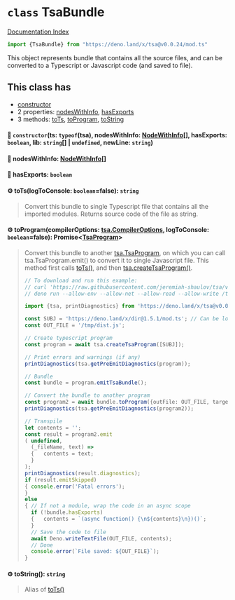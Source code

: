 # `class` TsaBundle

[Documentation Index](../README.md)

```ts
import {TsaBundle} from "https://deno.land/x/tsa@v0.0.24/mod.ts"
```

This object represents bundle that contains all the source files, and can be converted to a Typescript or Javascript code (and saved to file).

## This class has

- [constructor](#-constructorts-typeoftsa-nodeswithinfo-nodewithinfo-hasexports-boolean-lib-string--undefined-newline-string)
- 2 properties:
[nodesWithInfo](#-nodeswithinfo-nodewithinfo),
[hasExports](#-hasexports-boolean)
- 3 methods:
[toTs](#-totslogtoconsole-booleanfalse-string),
[toProgram](#-toprogramcompileroptions-tsacompileroptions-logtoconsole-booleanfalse-promisetsaprogram),
[toString](#-tostring-string)


#### 🔧 `constructor`(ts: `typeof`(tsa), nodesWithInfo: [NodeWithInfo](../type.NodeWithInfo/README.md)\[], hasExports: `boolean`, lib: `string`\[] | `undefined`, newLine: `string`)



#### 📄 nodesWithInfo: [NodeWithInfo](../type.NodeWithInfo/README.md)\[]



#### 📄 hasExports: `boolean`



#### ⚙ toTs(logToConsole: `boolean`=false): `string`

> Convert this bundle to single Typescript file that contains all the imported modules.
> Returns source code of the file as string.



#### ⚙ toProgram(compilerOptions: [tsa.CompilerOptions](../interface.CompilerOptions/README.md), logToConsole: `boolean`=false): Promise\<[TsaProgram](../interface.TsaProgram/README.md)>

> Convert this bundle to another
> [tsa.TsaProgram](../interface.TsaProgram/README.md), on which you can call tsa.TsaProgram.emit() to convert it to single Javascript file.
> This method first calls [toTs()](../class.TsaBundle/README.md#-totslogtoconsole-booleanfalse-string), and then [tsa.createTsaProgram()](../function.createTsaProgram/README.md).
> 
> ```ts
> // To download and run this example:
> // curl 'https://raw.githubusercontent.com/jeremiah-shaulov/tsa/v0.0.24/generated-doc/class.TsaBundle/README.md' | perl -ne '$y=$1 if /^```(.)?/;  print $_ if $y&&$m;  $m=$y&&($m||m~<example-n53o>~)' > /tmp/example-n53o.ts
> // deno run --allow-env --allow-net --allow-read --allow-write /tmp/example-n53o.ts
> 
> import {tsa, printDiagnostics} from 'https://deno.land/x/tsa@v0.0.25/mod.ts';
> 
> const SUBJ = 'https://deno.land/x/dir@1.5.1/mod.ts'; // Can be local file (`file:///...`)
> const OUT_FILE = '/tmp/dist.js';
> 
> // Create typescript program
> const program = await tsa.createTsaProgram([SUBJ]);
> 
> // Print errors and warnings (if any)
> printDiagnostics(tsa.getPreEmitDiagnostics(program));
> 
> // Bundle
> const bundle = program.emitTsaBundle();
> 
> // Convert the bundle to another program
> const program2 = await bundle.toProgram({outFile: OUT_FILE, target: tsa.ScriptTarget.ESNext});
> printDiagnostics(tsa.getPreEmitDiagnostics(program2));
> 
> // Transpile
> let contents = '';
> const result = program2.emit
> (	undefined,
> 	(_fileName, text) =>
> 	{	contents = text;
> 	}
> );
> printDiagnostics(result.diagnostics);
> if (result.emitSkipped)
> {	console.error('Fatal errors');
> }
> else
> {	// If not a module, wrap the code in an async scope
> 	if (!bundle.hasExports)
> 	{	contents = `(async function() {\n${contents}\n})()`;
> 	}
> 	// Save the code to file
> 	await Deno.writeTextFile(OUT_FILE, contents);
> 	// Done
> 	console.error(`File saved: ${OUT_FILE}`);
> }
> ```



#### ⚙ toString(): `string`

> Alias of
> [toTs()](../class.TsaBundle/README.md#-totslogtoconsole-booleanfalse-string)



